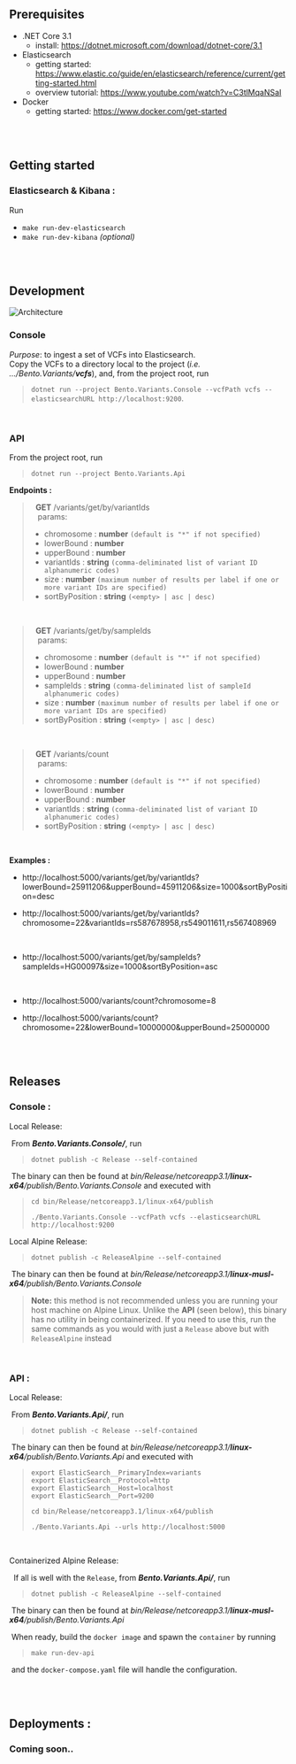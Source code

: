 ## Prerequisites
- .NET Core 3.1
  - install: https://dotnet.microsoft.com/download/dotnet-core/3.1
- Elasticsearch
  - getting started: https://www.elastic.co/guide/en/elasticsearch/reference/current/getting-started.html
  - overview tutorial: https://www.youtube.com/watch?v=C3tlMqaNSaI
- Docker
  - getting started: https://www.docker.com/get-started

<br />
<br />


## Getting started

### **Elasticsearch & Kibana :**

Run 
- `make run-dev-elasticsearch`
- `make run-dev-kibana` *(optional)*

<br />
<br />


## Development

![Architecture](https://github.com/bento-platform/Bento.Variants/blob/master/images/architecture.png?raw=true)


### **Console**

*Purpose*: to ingest a set of VCFs into Elasticsearch.<br />
Copy the VCFs to a directory local to the project (*i.e. .../Bento.Variants/**vcfs***), and, from the project root, run 
> `dotnet run --project Bento.Variants.Console --vcfPath vcfs --elasticsearchURL http://localhost:9200`.

<br />


### **API**

From the project root, run 
> `dotnet run --project Bento.Variants.Api`

<b>Endpoints :</b>

> &nbsp;&nbsp;**GET** /variants/get/by/variantIds<br/>
> &nbsp;&nbsp;&nbsp;params: 
>   - chromosome : **number** `(default is "*" if not specified)`
>   - lowerBound : **number**
>   - upperBound : **number**
>   - variantIds : **string** `(comma-deliminated list of variant ID alphanumeric codes)`
>   - size : **number** `(maximum number of results per label if one or more variant IDs are specified)`
>   - sortByPosition : **string** `(<empty> | asc | desc)`

<br/>

> &nbsp;&nbsp;**GET** /variants/get/by/sampleIds<br/>
> &nbsp;&nbsp;&nbsp;params: 
>   - chromosome : **number** `(default is "*" if not specified)`
>   - lowerBound : **number**
>   - upperBound : **number**
>   - sampleIds : **string** `(comma-deliminated list of sampleId alphanumeric codes)`
>   - size : **number** `(maximum number of results per label if one or more variant IDs are specified)`
>   - sortByPosition : **string** `(<empty> | asc | desc)`

<br/>

> &nbsp;&nbsp;**GET** /variants/count<br/>
> &nbsp;&nbsp;&nbsp;params: 
>   - chromosome : **number** `(default is "*" if not specified)`
>   - lowerBound : **number**
>   - upperBound : **number**
>   - variantIds : **string** `(comma-deliminated list of variant ID alphanumeric codes)`
>   - sortByPosition : **string** `(<empty> | asc | desc)`

<br />

<b>Examples :</b>

- http://localhost:5000/variants/get/by/variantIds?lowerBound=25911206&upperBound=45911206&size=1000&sortByPosition=desc

- http://localhost:5000/variants/get/by/variantIds?chromosome=22&variantIds=rs587678958,rs549011611,rs567408969

<br />

- http://localhost:5000/variants/get/by/sampleIds?sampleIds=HG00097&size=1000&sortByPosition=asc
  
<br />

- http://localhost:5000/variants/count?chromosome=8

- http://localhost:5000/variants/count?chromosome=22&lowerBound=10000000&upperBound=25000000


<br />
<br />


## Releases
### **Console :**
Local Release: 

&nbsp;From ***Bento.Variants.Console/***, run 
> `dotnet publish -c Release --self-contained` 

&nbsp;The binary can then be found at *bin/Release/netcoreapp3.1/**linux-x64**/publish/Bento.Variants.Console* and executed with

> `cd bin/Release/netcoreapp3.1/linux-x64/publish`
>
> `./Bento.Variants.Console --vcfPath vcfs --elasticsearchURL http://localhost:9200`

Local Alpine Release: 
> `dotnet publish -c ReleaseAlpine --self-contained` 

&nbsp;The binary can then be found at *bin/Release/netcoreapp3.1/**linux-musl-x64**/publish/Bento.Variants.Console*

> **Note:** this method is not recommended unless you are running your host machine on Alpine Linux. Unlike the **API** (seen below), this binary has no utility in being containerized. If you need to use this, run the same commands as you would with just a `Release` above but with `ReleaseAlpine` instead

<br />

### **API :**
Local Release: 

&nbsp;From ***Bento.Variants.Api/***, run 

> `dotnet publish -c Release --self-contained` 

&nbsp;The binary can then be found at *bin/Release/netcoreapp3.1/**linux-x64**/publish/Bento.Variants.Api* and executed with

> `export ElasticSearch__PrimaryIndex=variants`<br />
> `export ElasticSearch__Protocol=http`<br />
> `export ElasticSearch__Host=localhost`<br />
> `export ElasticSearch__Port=9200`
>
> `cd bin/Release/netcoreapp3.1/linux-x64/publish`
>
> `./Bento.Variants.Api --urls http://localhost:5000`

<br />

Containerized Alpine Release: 

&nbsp; If all is well with the `Release`, from ***Bento.Variants.Api/***, run 

> `dotnet publish -c ReleaseAlpine --self-contained` 

&nbsp;The binary can then be found at *bin/Release/netcoreapp3.1/**linux-musl-x64**/publish/Bento.Variants.Api*

&nbsp;When ready, build the `docker image` and spawn the `container` by running

> `make run-dev-api`

&nbsp;and the `docker-compose.yaml` file will handle the configuration.

<br />
<br />



## Deployments :
### **Coming soon..**
